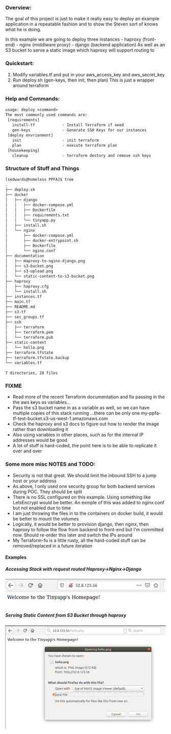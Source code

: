 ### Overview:
  The goal of this project is just to make it really easy to deploy an example application in a repeatable fashion
  and to show the Steven sort of knows what he is doing.

  In this example we are going to deploy three instances
    - haproxy (front-end)
    - nginx (middlware proxy)
    - django (backend application)
   As well as an S3 bucket to serve a static image which haproxy will support routing to

### Quickstart:
  1. Modify variables.tf and put in your aws_access_key and aws_secret_key
  2. Run deploy.sh (gen-keys, then init, then plan)
      This is just a wrapper around terraform

### Help and Commands:
```
usage: deploy <command>
The most commonly used commands are:
 [requirements]
   install-tf            - Install Terraform if need
   gen-keys              - Generate SSH Keys for our instances
 [deploy envrionment]
   init                  - init terraform
   plan                  - execute terraform plan
 [housekeeping]
   cleanup               - terraform destory and remove ssh keys
```

### Structure of Stuff and Things
```
[sedwards@homeless PPFA]$ tree
.
├── deploy.sh
├── docker
│   ├── django
│   │   ├── docker-compose.yml
│   │   ├── Dockerfile
│   │   ├── requirements.txt
│   │   └── tinyapp.py
│   ├── install.sh
│   └── nginx
│       ├── docker-compose.yml
│       ├── docker-entrypoint.sh
│       ├── Dockerfile
│       └── nginx.conf
├── documentation
│   ├── Haproxy-to-nginx-django.png
│   ├── s3-bucket.png
│   ├── s3-upload.png
│   └── static-content-to-s3-bucket.png
├── haproxy
│   ├── haproxy.cfg
│   └── install.sh
├── instances.tf
├── main.tf
├── README.md
├── s3.tf
├── sec_groups.tf
├── ssh
│   ├── terraform
│   ├── terraform.pem
│   └── terraform.pub
├── static-content
│   └── hello.png
├── terraform.tfstate
├── terraform.tfstate.backup
└── variables.tf

7 directories, 28 files

```

### FIXME
  - Read more of the recent Terraform documentation and fix passing in the the aws keys as variables... 
  - Pass the s3 bucket name in as a variable as well, so we can have multiple copies of this stack running
       ...there can be only one my-ppfa-tf-test-bucket.s3-us-west-1.amazonaws.com
  - Check the haproxy and s3 docs to figure out how to render the image rather than downloading it
  - Also using variables in other places, such as for the internal IP addresses would be good
  - A lot of stuff is hard-coded, the point here is to be able to replicate it over and over

### Some more misc NOTES and TODO:
 - Security is not that great. 
     We should limit the inbound SSH to a jump host or your address
 - As above, I only used one security group for both backend services during POC. 
     They should be split
 - There is no SSL configured on this example. 
     Using something like LetsEncrypt would be better. An exmple of this was added to nginx.conf but not enabled due to time
 - I am just throwing the files in to the containers on docker build, it would be better to mount the volumes
 - Logically, it would be better to provision django, then nginx, then haproxy to follow the flow from backend to front-end
     but I'm committed now. Should re-order this later and switch the IPs around
 - My Terraform-fu is a little rusty, all the hard-coded stuff can be removed/replaced in a future iteration 

#### Examples
##### Accessing Stack with request routed Haproxy->Nginx->Django
  
![Accessing Stack Haproxy->Nginx->Django](https://github.com/sedwards/PPFA-Demo/blob/master/documentation/Haproxy-to-nginx-django.png)

##### Serving Static Content from S3 Bucket through haproxy

![Static File Routed Through haproxy](https://github.com/sedwards/PPFA-Demo/blob/master/documentation/static-content-to-s3-bucket.png)
